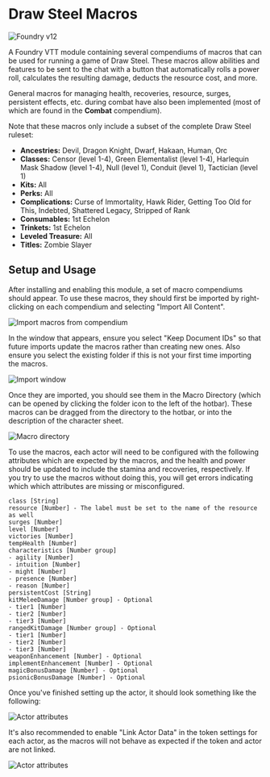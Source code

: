 # Draw Steel Macros

![Foundry v12](https://img.shields.io/badge/foundry-v12-green)

A Foundry VTT module containing several compendiums of macros that can be used for running a game of Draw Steel. These macros allow abilities and features to be sent to the chat with a button that automatically rolls a power roll, calculates the resulting damage, deducts the resource cost, and more.

General macros for managing health, recoveries, resource, surges, persistent effects, etc. during combat have also been implemented (most of which are found in the **Combat** compendium).

Note that these macros only include a subset of the complete Draw Steel ruleset:
- **Ancestries:** Devil, Dragon Knight, Dwarf, Hakaan, Human, Orc
- **Classes:** Censor (level 1-4), Green Elementalist (level 1-4), Harlequin Mask Shadow (level 1-4), Null (level 1), Conduit (level 1), Tactician (level 1)
- **Kits:** All
- **Perks:** All
- **Complications:** Curse of Immortality, Hawk Rider, Getting Too Old for This, Indebted, Shattered Legacy, Stripped of Rank
- **Consumables:** 1st Echelon
- **Trinkets:** 1st Echelon
- **Leveled Treasure:** All
- **Titles:** Zombie Slayer

## Setup and Usage

After installing and enabling this module, a set of macro compendiums should appear. To use these macros, they should first be imported by right-clicking on each compendium and selecting "Import All Content".

![Import macros from compendium](images/import-compendium.png)

In the window that appears, ensure you select "Keep Document IDs" so that future imports update the macros rather than creating new ones. Also ensure you select the existing folder if this is not your first time importing the macros.

![Import window](images/import-window.png)

Once they are imported, you should see them in the Macro Directory (which can be opened by clicking the folder icon to the left of the hotbar). These macros can be dragged from the directory to the hotbar, or into the description of the character sheet.

![Macro directory](images/macro-directory.png)

To use the macros, each actor will need to be configured with the following attributes which are expected by the macros, and the health and power should be updated to include the stamina and recoveries, respectively. If you try to use the macros without doing this, you will get errors indicating which which attributes are missing or misconfigured.

    class [String]
    resource [Number] - The label must be set to the name of the resource as well
    surges [Number]
    level [Number]
    victories [Number]
    tempHealth [Number]
    characteristics [Number group]
    - agility [Number]
    - intuition [Number]
    - might [Number]
    - presence [Number]
    - reason [Number]
    persistentCost [String]
    kitMeleeDamage [Number group] - Optional
    - tier1 [Number]
    - tier2 [Number]
    - tier3 [Number]
    rangedKitDamage [Number group] - Optional
    - tier1 [Number]
    - tier2 [Number]
    - tier3 [Number]
    weaponEnhancement [Number] - Optional
    implementEnhancement [Number] - Optional
    magicBonusDamage [Number] - Optional
    psionicBonusDamage [Number] - Optional

Once you've finished setting up the actor, it should look something like the following:

![Actor attributes](images/actor-attributes.png)

It's also recommended to enable "Link Actor Data" in the token settings for each actor, as the macros will not behave as expected if the token and actor are not linked.

![Actor attributes](images/link-actor-data.png)
